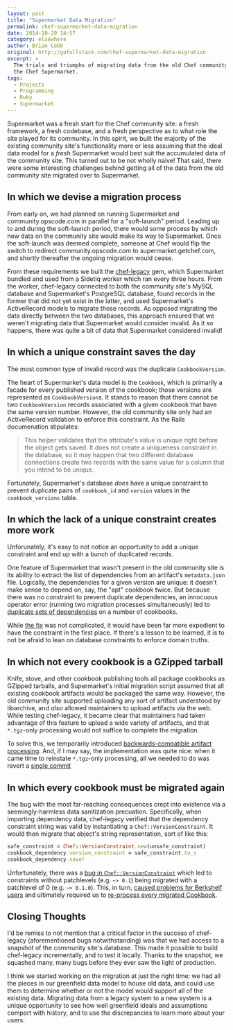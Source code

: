 ```yaml
---
layout: post
title: "Supermarket Data Migration"
permalink: chef-supermarket-data-migration
date: 2014-10-29 14:57
category: elsewhere
author: Brian Cobb
original: http://gofullstack.com/chef-supermarket-data-migration
excerpt: >
  The trials and triumphs of migrating data from the old Chef community site to
  the Chef Supermarket.
tags:
  - Projects
  - Programming
  - Ruby
  - Supermarket
---
```


Supermarket was a fresh start for the Chef community site: a fresh framework, a fresh codebase, and a fresh perspective as to what role the site played for its community.
In this spirit, we built the majority of the existing community site's functionality more or less assuming that the ideal data model for a _fresh_ Supermarket would best suit the accumulated data of the community site.
This turned out to be not wholly naive!
That said, there were some interesting challenges behind getting all of the data from the old community site migrated over to Supermarket.

## In which we devise a migration process

From early on, we had planned on running Supermarket and community.opscode.com in parallel for a "soft-launch" period.
Leading up to and during the soft-launch period, there would some process by which new data on the community site would make its way to Supermarket.
Once the soft-launch was deemed complete, someone at Chef would flip the switch to redirect community.opscode.com to supermarket.getchef.com, and shortly thereafter the ongoing migration would cease.

From these requirements we built the [chef-legacy](https://github.com/gofullstack/chef-legacy) gem, which Supermarket bundled and used from a Sidetiq worker which ran every three hours.
From the worker, chef-legacy connected to both the community site's MySQL database and Supermarket's PostgreSQL database, found records in the former that did not yet exist in the latter, and used Supermarket's ActiveRecord models to migrate those records.
As opposed migrating the data directly between the two databases, this approach ensured that we weren't migrating data that Supermarket would consider invalid.
As it so happens, there was quite a bit of data that Supermarket considered invalid!

## In which a unique constraint saves the day

The most common type of invalid record was the duplicate `CookbookVersion`.

The heart of Supermarket's data model is the `Cookbook`, which is primarily a facade for every published version of the cookbook; those versions are represented as `CookbookVersion`s.
It stands to reason that there cannot be two `CookbookVersion` records associated with a given cookbook that have the same version number.
However, the old community site only had an ActiveRecord validation to enforce this constraint.
As the Rails documenation stipulates:

> This helper validates that the attribute's value is unique right before the object gets saved. It does not create a uniqueness constraint in the database, so it may happen that two different database connections create two records with the same value for a column that you intend to be unique.

Fortunately, Supermarket's database _does_ have a unique constraint to prevent duplicate pairs of `cookbook_id` and `version` values in the `cookbook_versions` table.

## In which the lack of a unique constraint creates more work

Unforunately, it's easy to not notice an opportunity to add a unique constraint and end up with a bunch of duplicated records.

One feature of Supermarket that wasn't present in the old community site is its ability to extract the list of dependencies from an artifact's `metadata.json` file.
Logically, the dependencies for a given version are unique: it doesn't make sense to depend on, say, the "apt" cookbook twice.
But because there was no constraint to prevent duplicate dependencies, an innocuous operator error (running two migration processes simultaneously) led to [duplicate sets of dependencies](https://github.com/opscode/supermarket/issues/442) on a number of cookbooks.

While [the fix](https://github.com/opscode/supermarket/pull/461) was not complicated, it would have been far more expedient to have the constraint in the first place.
If there's a lesson to be learned, it is to not be afraid to lean on database constraints to enforce domain truths.

## In which not every cookbook is a GZipped tarball

Knife, stove, and other cookbook publishing tools all package cookbooks as GZipped tarballs, and Supermarket's initial migration script assumed that all existing cookbook artifacts would be packaged the same way.
However, the old community site supported uploading any sort of artifact understood by libarchive, and _also_ allowed maintainers to upload artifacts via the web.
While testing chef-legacy, it became clear that maintainers had taken advantage of this feature to upload a wide variety of artifacts, and that `*.tgz`-only processing would not suffice to complete the migration.

To solve this, we temporarily introduced [backwards-compatible artifact processing](https://github.com/opscode/supermarket/pull/485).
And, if I may say, the implementation was quite nice: when it came time to reinstate `*.tgz`-only processing, all we needed to do was revert a [single commit](https://github.com/opscode/supermarket/commit/21114b276a68dd677038479f1cfab56b24778235)

## In which every cookbook must be migrated again

The bug with the most far-reaching consequences crept into existence via a seemingly-harmless data sanitization precuation.
Specifically, when importing dependency data, chef-legacy verified that the dependency constraint string was valid by instantiating a `Chef::VersionConstraint`.
It would then migrate that object's string representation, sort of like this:

```ruby
safe_constraint = Chef::VersionConstraint.new(unsafe_constraint)
cookbook_dependency.version_constraint = safe_constraint.to_s
cookbook_dependency.save!
```

Unfortunately, there was a [bug in `Chef::VersionConstraint`](https://github.com/opscode/chef/pull/1638) which led to constraints without patchlevels (e.g. `~> 0.1`) being migrated with a patchlevel of 0 (e.g. `~> 0.1.0`).
This, in turn, [caused problems for Berkshelf users](https://github.com/opscode/supermarket/issues/579) and ultimately required us to [re-process every migrated Cookbook](https://github.com/opscode/supermarket/pull/580).

## Closing Thoughts

I'd be remiss to not mention that a critical factor in the success of chef-legacy (aforementioned bugs notwithstanding) was that we had access to a snapshot of the community site's database.
This made it possible to build chef-legacy incrementally, and to test it locally.
Thanks to the snapshot, we squashed many, many bugs before they ever saw the light of production.

I think we started working on the migration at just the right time: we had all the pieces in our greenfield data model to house old data, and could use them to determine whether or not the model would support all of the existing data.
Migrating data from a legacy system to a new system is a unique opportunity to see how well greenfield ideals and assumptions comport with history, and to use the discrepancies to learn more about your users.
